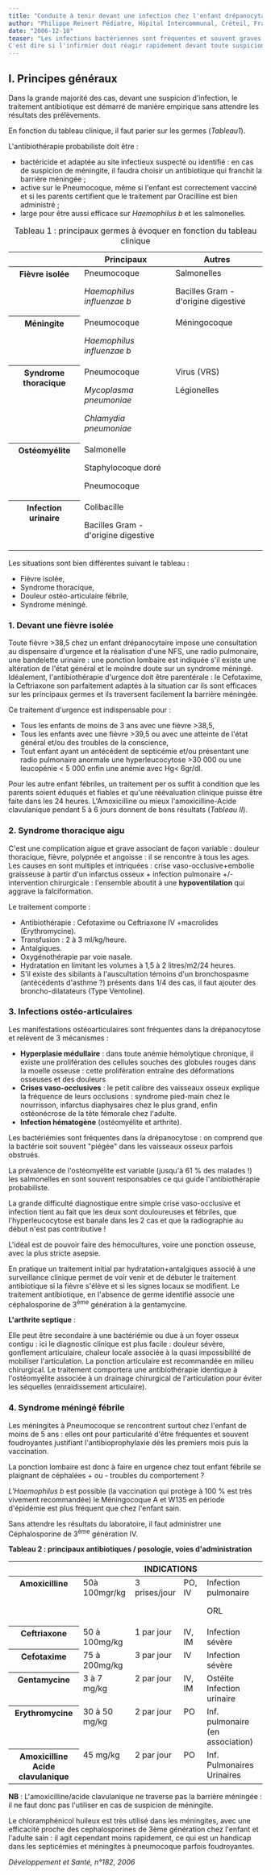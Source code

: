 ```yaml
---
title: "Conduite à tenir devant une infection chez l'enfant drépanocytaire"
author: "Philippe Reinert Pédiatre, Hôpital Intercommunal, Créteil, France."
date: "2006-12-10"
teaser: "Les infections bactériennes sont fréquentes et souvent graves chez le drépanocytaire ; elles sont responsables de la majorité des morts avant 5 ans ; leur rapidité d'évolution surtout pour les infections à Pneumocoque en fait une URGENCE VITALE.  
C'est dire si l'infirmier doit réagir rapidement devant toute suspicion d'infection."
---
```


## I. Principes généraux

Dans la grande majorité des cas, devant une suspicion d'infection, le traitement antibiotique est démarré de manière empirique sans attendre les résultats des prélèvements.

En fonction du tableau clinique, il faut parier sur les germes (_Tableau1_).

L'antibiothérapie probabiliste doit être :

*   bactéricide et adaptée au site infectieux suspecté ou identifié : en cas de suspicion de méningite, il faudra choisir un antibiotique qui franchit la barrière méningée ;
*   active sur le Pneumocoque, même si l'enfant est correctement vacciné et si les parents certifient que le traitement par Oracilline est bien administré ;
*   large pour être aussi efficace sur _Haemophilus b_ et les salmonelles.

<table>
<caption>Tableau 1 : principaux germes à évoquer en fonction du tableau clinique</caption>

<thead>

<tr>

<th scope="row" valign="top"> </th>

<th scope="col" valign="top">Principaux</th>

<th scope="col" valign="top">Autres</th>

</tr>

</thead>

<tbody>

<tr>

<th scope="row" valign="top">Fièvre isolée</th>

<td valign="top">Pneumocoque

<em>Haemophilus influenzae b</em>

</td>

<td valign="top">Salmonelles

Bacilles Gram - d'origine digestive

</td>

</tr>

<tr>

<th scope="row" valign="top">Méningite</th>

<td valign="top">Pneumocoque

<em>Haemophilus influenzae b</em>

</td>

<td valign="top">Méningocoque</td>

</tr>

<tr>

<th scope="row" valign="top">Syndrome thoracique</th>

<td valign="top">Pneumocoque

<em>Mycoplasma pneumoniae</em>

<em>Chlamydia pneumoniae</em>

</td>

<td valign="top">Virus (VRS)

Légionelles

</td>

</tr>

<tr>

<th scope="row" valign="top">Ostéomyélite</th>

<td valign="top">Salmonelle

Staphylocoque doré

Pneumocoque

</td>

<td valign="top"> </td>

</tr>

<tr>

<th scope="row" valign="top">Infection urinaire</th>

<td valign="top">Colibacille

Bacilles Gram - d'origine digestive

</td>

<td valign="top"> </td>

</tr>

</tbody>

</table>

Les situations sont bien différentes suivant le tableau :

*   Fièvre isolée,
*   Syndrome thoracique,
*   Douleur ostéo-articulaire fébrile,
*   Syndrome méningé.

### 1. Devant une fièvre isolée

Toute fièvre >38,5 chez un enfant drépanocytaire impose une consultation au dispensaire d'urgence et la réalisation d'une NFS, une radio pulmonaire, une bandelette urinaire : une ponction lombaire est indiquée s'il existe une altération de l'état général et le moindre doute sur un syndrome méningé. Idéalement, l'antibiothérapie d'urgence doit être parentérale : le Cefotaxime, la Ceftriaxone son parfaitement adaptés à la situation car ils sont efficaces sur les principaux germes et ils traversent facilement la barrière méningée.

Ce traitement d'urgence est indispensable pour :

*   Tous les enfants de moins de 3 ans avec une fièvre >38,5,
*   Tous les enfants avec une fièvre >39,5 ou avec une atteinte de l'état général et/ou des troubles de la conscience,
*   Tout enfant ayant un antécédent de septicémie et/ou présentant une radio pulmonaire anormale une hyperleucocytose >30 000 ou une leucopénie < 5 000 enfin une anémie avec Hg< 6gr/dl.

Pour les autre enfant fébriles, un traitement per os suffit à condition que les parents soient éduqués et fiables et qu'une réévaluation clinique puisse être faite dans les 24 heures. L'Amoxicilline ou mieux l'amoxicilline-Acide clavulanique pendant 5 à 6 jours donnent de bons résultats (_Tableau II_).

### 2. Syndrome thoracique aigu

C'est une complication aigue et grave associant de façon variable : douleur thoracique, fièvre, polypnée et angoisse : il se rencontre à tous les ages. Les causes en sont multiples et intriquées : crise vaso-occlusive+embolie graisseuse à partir d'un infarctus osseux + infection pulmonaire +/- intervention chirurgicale : l'ensemble aboutit à une **hypoventilation** qui aggrave la falciformation.

Le traitement comporte :

*   Antibiothérapie : Cefotaxime ou Ceftriaxone IV +macrolides (Erythromycine).
*   Transfusion : 2 à 3 ml/kg/heure.
*   Antalgiques.
*   Oxygénothérapie par voie nasale.
*   Hydratation en limitant les volumes à 1,5 à 2 litres/m2/24 heures.
*   S'il existe des sibilants à l'auscultation témoins d'un bronchospasme (antécédents d'asthme ?) présents dans 1/4 des cas, il faut ajouter des broncho-dilatateurs (Type Ventoline).

### 3. Infections ostéo-articulaires

Les manifestations ostéoarticulaires sont fréquentes dans la drépanocytose et relèvent de 3 mécanismes :

*   **Hyperplasie médullaire** : dans toute anémie hémolytique chronique, il existe une prolifération des cellules souches des globules rouges dans la moelle osseuse : cette prolifération entraîne des déformations osseuses et des douleurs
*   **Crises vaso-occlusives** : le petit calibre des vaisseaux osseux explique la fréquence de leurs occlusions : syndrome pied-main chez le nourrisson, infarctus diaphysaires chez le plus grand, enfin ostéonécrose de la tête fémorale chez l'adulte.
*   **Infection hématogène** (ostéomyélite et arthrite).

Les bactériémies sont fréquentes dans la drépanocytose : on comprend que la bactérie soit souvent "piégée" dans les vaisseaux osseux parfois obstrués.

La prévalence de l'ostéomyélite est variable (jusqu'à 61 % des malades !) les salmonelles en sont souvent responsables ce qui guide l'antibiothérapie probabiliste.

La grande difficulté diagnostique entre simple crise vaso-occlusive et infection tient au fait que les deux sont douloureuses et fébriles, que l'hyperleucocytose est banale dans les 2 cas et que la radiographie au début n'est pas contributive !

L'idéal est de pouvoir faire des hémocultures, voire une ponction osseuse, avec la plus stricte asepsie.

En pratique un traitement initial par hydratation+antalgiques associé à une surveillance clinique permet de voir venir et de débuter le traitement antibiotique si la fièvre s'élève et si les signes locaux se modifient. Le traitement antibiotique, en l'absence de germe identifié associe une céphalosporine de 3<sup>ème</sup> génération à la gentamycine.

**L'arthrite septique** :

Elle peut être secondaire à une bactériémie ou due à un foyer osseux contigu : ici le diagnostic clinique est plus facile : douleur sévère, gonflement articulaire, chaleur locale associée à la quasi impossibilité de mobiliser l'articulation. La ponction articulaire est recommandée en milieu chirurgical. Le traitement comportera une antibiothérapie identique à l'ostéomyélite associée à un drainage chirurgical de l'articulation pour éviter les séquelles (enraidissement articulaire).

### 4. Syndrome méningé fébrile

Les méningites à Pneumocoque se rencontrent surtout chez l'enfant de moins de 5 ans : elles ont pour particularité d'être fréquentes et souvent foudroyantes justifiant l'antibioprophylaxie dés les premiers mois puis la vaccination.

La ponction lombaire est donc à faire en urgence chez tout enfant fébrile se plaignant de céphalées + ou - troubles du comportement ?

_L'Haemophilus b_ est possible (la vaccination qui protège à 100 % est très vivement recommandée) le Méningocoque A et W135 en période d'épidémie est plus fréquent que chez l'enfant sain.

Sans attendre les résultats du laboratoire, il faut administrer une Céphalosporine de 3<sup>ème</sup> génération IV.

**Tableau 2 : principaux antibiotiques / posologie, voies d'administration**

<table>

<thead>

<tr>

<th scope="row" valign="top"> </th>

<th colspan="4" scope="col" valign="top">INDICATIONS</th>

</tr>

</thead>

<tbody>

<tr>

<th scope="row" valign="top">Amoxicilline</th>

<td valign="top">50à 100mgr/kg</td>

<td style="width: 73px;" valign="top">3 prises/jour</td>

<td style="width: 30px;" valign="top">PO, IV</td>

<td valign="top">Infection pulmonaire

ORL

</td>

</tr>

<tr>

<th scope="row" valign="top">Ceftriaxone</th>

<td valign="top">50 à 100mg/kg</td>

<td style="width: 73px;" valign="top">1 par jour</td>

<td style="width: 30px;" valign="top">IV, IM</td>

<td valign="top">Infection sévère</td>

</tr>

<tr>

<th scope="row" valign="top">Cefotaxime</th>

<td valign="top">75 à 200mg/kg</td>

<td style="width: 73px;" valign="top">3 par jour</td>

<td style="width: 30px;" valign="top">IV</td>

<td valign="top">Infection sévère</td>

</tr>

<tr>

<th scope="row" valign="top">Gentamycine</th>

<td valign="top">3 à 7 mg/kg</td>

<td style="width: 73px;" valign="top">2 par jour</td>

<td style="width: 30px;" valign="top">IV, IM</td>

<td valign="top">Ostéite  
Infection urinaire</td>

</tr>

<tr>

<th scope="row" valign="top">Erythromycine</th>

<td valign="top">30 à 50 mg/kg</td>

<td style="width: 73px;" valign="top">2 par jour</td>

<td style="width: 30px;" valign="top">PO</td>

<td valign="top">Inf. pulmonaire  
(en association)</td>

</tr>

<tr>

<th scope="row" valign="top">Amoxicilline Acide  
clavulanique</th>

<td valign="top">45 mg/kg</td>

<td style="width: 73px;" valign="top">2 par jour</td>

<td style="width: 30px;" valign="top">PO</td>

<td valign="top">Inf. Pulmonaires Urinaires</td>

</tr>

</tbody>

</table>

**NB** : L'amoxicilline/acide clavulanique ne traverse pas la barrière méningée : il ne faut donc pas l'utiliser en cas de suspicion de méningite.

Le chloramphénicol huileux est très utilisé dans les méningites, avec une efficacité proche des cephalosporines de 3ème génération chez l'enfant et l'adulte sain : il agit cependant moins rapidement, ce qui est un handicap dans les septicémies et méningites à pneumocoque parfois foudroyantes.

_Développement et Santé, n°182, 2006_